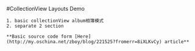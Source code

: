 #CollectionView Layouts Demo
```
1. basic collectionView album相簿模式
2. separate 2 section

**Basic source code form [Here](http://my.oschina.net/zboy/blog/221525?fromerr=8iXLKvCy) article**